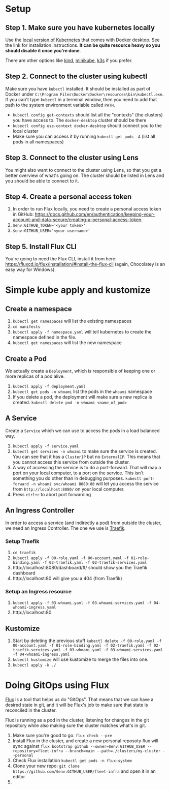 # Setup
## Step 1. Make sure you have kubernetes locally
Use the [local version of Kubernetes](https://docs.docker.com/desktop/kubernetes/#enable-kubernetes) that comes with Docker desktop. See the link for installation instructions. **It can be quite resource heavy so you should disable it once you're done**.

There are other options like [kind](https://kind.sigs.k8s.io/), [minikube](https://minikube.sigs.k8s.io/docs/), [k3s](https://k3s.io/) if you prefer.

## Step 2. Connect to the cluster using kubectl
Make sure you have `kubectl` installed. It should be installed as part of Docker under `C:\Program Files\Docker\Docker\resources\bin\kubectl.exe`. If you can't type `kubectl` in a terminal window, then you need to add that path to the system environment variable called `PATH`.

- `kubectl config get-contexts` should list all the "contexts" (the clusters) you have access to. The `docker-desktop` cluster should be there
- `kubectl config use-context docker-desktop` should connect you to the local cluster
- Make sure you can access it by running `kubectl get pods -A` (list all pods in all namespaces)

## Step 3. Connect to the cluster using Lens
You might also want to connect to the cluster using Lens, so that you get a better overview of what's going on. The cluster should be listed in Lens and you should be able to connect to it.

## Step 4. Create a personal access token 
1. In order to run Flux locally, you need to create a personal access token in GitHub: https://docs.github.com/en/authentication/keeping-your-account-and-data-secure/creating-a-personal-access-token.
1. `$env:GITHUB_TOKEN='<your token>'`
1. `$env:GITHUB_USER='<your username>'`

## Step 5. Install Flux CLI
You're going to need the Flux CLI, install it from here: https://fluxcd.io/flux/installation/#install-the-flux-cli (again, Chocolatey is an easy way for Windows).

# Simple kube apply and kustomize
## Create a namespace
1. `kubectl get namespaces` will list the existing namespaces
1. `cd manifests`
1. `kubectl apply -f namespace.yaml` will tell kubernetes to create the namespace defined in the file.
1. `kubectl get namespaces` will list the new namespace

## Create a Pod
We actually create a `Deployment`, which is responsible of keeping one or more replicas of a pod alive.

1. `kubectl apply -f deployment.yaml`
1. `kubectl get pods -n whoami` list the pods in the `whoami` namespace
1. If you delete a pod, the deployment will make sure a new replica is created. `kubectl delete pod -n whoami <name_of_pod>`

## A Service
Create a `Service` which we can use to access the pods in a load balanced way.

1. `kubectl apply -f service.yaml`
1. `kubectl get services -n whoami` to make sure the service is created. You can see that it has a `ClusterIP` but no `ExternalIP`. This means that you cannot access this service from outside the cluster.
1. A way of accessing the service is to do a port-forward. That will map a port on your local computer, to a port on the service. This isn't something you do other than in debugging purposes. `kubectl port-forward -n whoami svc/whoami 8080:80` will let you access the service from `http://localhost:8080/` on your local computer.
1. Press `ctrl+c` to abort port forwarding

## An Ingress Controller
In order to access a service (and indirectly a pod) from outside the cluster, we need an Ingress Controller. The one we use is [Traefik](https://traefik.io/).

### Setup Traefik
1. `cd traefik`
1. `kubectl apply -f 00-role.yaml -f 00-account.yaml -f 01-role-binding.yaml -f 02-traefik.yaml -f 02-traefik-services.yaml`
1. http://localhost:8080/dashboard/#/ should show you the Traefik dashboard
1. http://localhost:80 will give you a 404 (from Traefik)

### Setup an Ingress resource
1. `kubectl apply -f 03-whoami.yaml -f 03-whoami-services.yaml -f 04-whoami-ingress.yaml`
1. http://localhost:80

## Kustomize

1. Start by deleting the previous stuff `kubectl delete -f 00-role.yaml -f 00-account.yaml -f 01-role-binding.yaml -f 02-traefik.yaml -f 02-traefik-services.yaml -f 03-whoami.yaml -f 03-whoami-services.yaml -f 04-whoami-ingress.yaml`
1. `kubectl kustomize` will use kustomize to merge the files into one.
1. `kubectl apply -k ./`

# Doing GitOps using Flux
[Flux](https://fluxcd.io/) is a tool that helps us do "GitOps". That means that we can have a desired state in git, and it will be Flux's job to make sure that state is reconciled in the cluster.

Flux is running as a pod in the cluster, listening for changes in the git repository while also making sure the cluster matches what's in git.

1. Make sure you're good to go: `flux check --pre`
1. Install Flux in the cluster, and create a new personal reposoty flux will sync against `flux bootstrap github --owner=$env:GITHUB_USER --repository=fleet-infra --branch=main --path=./clusters/my-cluster --personal`
1. Check Flux installation `kubectl get pods -n flux-system`
1. Clone your new repo: `git clone https://github.com/$env:GITHUB_USER/fleet-infra` and open it in an editor
1. 
